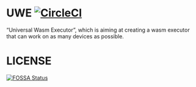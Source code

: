 # UWE [![CircleCI](https://circleci.com/gh/huang825172/UWE.svg?style=svg)](https://circleci.com/gh/huang825172/UWE)
“Universal Wasm Executor”, which is aiming at creating a wasm executor that can work on as many devices as possible.

# LICENSE
[![FOSSA Status](https://app.fossa.com/api/projects/git%2Bgithub.com%2Fhuang825172%2FUWE.svg?type=shield)](https://app.fossa.com/projects/git%2Bgithub.com%2Fhuang825172%2FUWE?ref=badge_shield)
